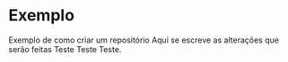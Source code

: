# Exemplo
Exemplo de como criar um repositório
Aqui se escreve as alterações que serão feitas
Teste Teste Teste.
